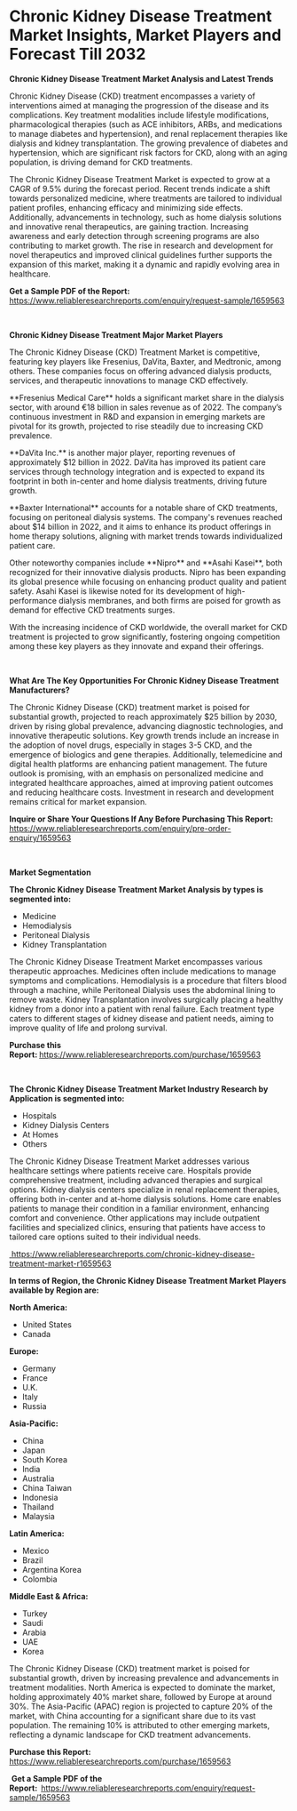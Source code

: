 <p><h1>Chronic Kidney Disease Treatment Market Insights, Market Players and Forecast Till 2032</h1></p><p><strong>Chronic Kidney Disease Treatment Market Analysis and Latest Trends</strong></p>
<p><p>Chronic Kidney Disease (CKD) treatment encompasses a variety of interventions aimed at managing the progression of the disease and its complications. Key treatment modalities include lifestyle modifications, pharmacological therapies (such as ACE inhibitors, ARBs, and medications to manage diabetes and hypertension), and renal replacement therapies like dialysis and kidney transplantation. The growing prevalence of diabetes and hypertension, which are significant risk factors for CKD, along with an aging population, is driving demand for CKD treatments.</p><p>The Chronic Kidney Disease Treatment Market is expected to grow at a CAGR of 9.5% during the forecast period. Recent trends indicate a shift towards personalized medicine, where treatments are tailored to individual patient profiles, enhancing efficacy and minimizing side effects. Additionally, advancements in technology, such as home dialysis solutions and innovative renal therapeutics, are gaining traction. Increasing awareness and early detection through screening programs are also contributing to market growth. The rise in research and development for novel therapeutics and improved clinical guidelines further supports the expansion of this market, making it a dynamic and rapidly evolving area in healthcare.</p></p>
<p><strong>Get a Sample PDF of the Report:&nbsp;</strong> <a href="https://www.reliableresearchreports.com/enquiry/request-sample/1659563?utm_campaign=3129&utm_medium=2&utm_source=Github&utm_content=ia&utm_term=20042025&utm_id=chronic-kidney-disease-treatment">https://www.reliableresearchreports.com/enquiry/request-sample/1659563</a></p>
<p>&nbsp;</p>
<p><strong>Chronic Kidney Disease Treatment Major Market Players</strong></p>
<p><p>The Chronic Kidney Disease (CKD) Treatment Market is competitive, featuring key players like Fresenius, DaVita, Baxter, and Medtronic, among others. These companies focus on offering advanced dialysis products, services, and therapeutic innovations to manage CKD effectively.</p><p>**Fresenius Medical Care** holds a significant market share in the dialysis sector, with around €18 billion in sales revenue as of 2022. The company’s continuous investment in R&D and expansion in emerging markets are pivotal for its growth, projected to rise steadily due to increasing CKD prevalence.</p><p>**DaVita Inc.** is another major player, reporting revenues of approximately $12 billion in 2022. DaVita has improved its patient care services through technology integration and is expected to expand its footprint in both in-center and home dialysis treatments, driving future growth.</p><p>**Baxter International** accounts for a notable share of CKD treatments, focusing on peritoneal dialysis systems. The company's revenues reached about $14 billion in 2022, and it aims to enhance its product offerings in home therapy solutions, aligning with market trends towards individualized patient care.</p><p>Other noteworthy companies include **Nipro** and **Asahi Kasei**, both recognized for their innovative dialysis products. Nipro has been expanding its global presence while focusing on enhancing product quality and patient safety. Asahi Kasei is likewise noted for its development of high-performance dialysis membranes, and both firms are poised for growth as demand for effective CKD treatments surges.</p><p>With the increasing incidence of CKD worldwide, the overall market for CKD treatment is projected to grow significantly, fostering ongoing competition among these key players as they innovate and expand their offerings.</p></p>
<p>&nbsp;</p>
<p><strong>What Are The Key Opportunities For Chronic Kidney Disease Treatment Manufacturers?</strong></p>
<p><p>The Chronic Kidney Disease (CKD) treatment market is poised for substantial growth, projected to reach approximately $25 billion by 2030, driven by rising global prevalence, advancing diagnostic technologies, and innovative therapeutic solutions. Key growth trends include an increase in the adoption of novel drugs, especially in stages 3-5 CKD, and the emergence of biologics and gene therapies. Additionally, telemedicine and digital health platforms are enhancing patient management. The future outlook is promising, with an emphasis on personalized medicine and integrated healthcare approaches, aimed at improving patient outcomes and reducing healthcare costs. Investment in research and development remains critical for market expansion.</p></p>
<p><strong>Inquire or Share Your Questions If Any Before Purchasing This Report:</strong> <a href="https://www.reliableresearchreports.com/enquiry/pre-order-enquiry/1659563?utm_campaign=3129&utm_medium=2&utm_source=Github&utm_content=ia&utm_term=20042025&utm_id=chronic-kidney-disease-treatment">https://www.reliableresearchreports.com/enquiry/pre-order-enquiry/1659563</a></p>
<p>&nbsp;</p>
<p><strong>Market Segmentation</strong></p>
<p><strong>The Chronic Kidney Disease Treatment Market Analysis by types is segmented into:</strong></p>
<p><ul><li>Medicine</li><li>Hemodialysis</li><li>Peritoneal Dialysis</li><li>Kidney Transplantation</li></ul></p>
<p><p>The Chronic Kidney Disease Treatment Market encompasses various therapeutic approaches. Medicines often include medications to manage symptoms and complications. Hemodialysis is a procedure that filters blood through a machine, while Peritoneal Dialysis uses the abdominal lining to remove waste. Kidney Transplantation involves surgically placing a healthy kidney from a donor into a patient with renal failure. Each treatment type caters to different stages of kidney disease and patient needs, aiming to improve quality of life and prolong survival.</p></p>
<p><strong>Purchase this Report:&nbsp;</strong><a href="https://www.reliableresearchreports.com/purchase/1659563?utm_campaign=3129&utm_medium=2&utm_source=Github&utm_content=ia&utm_term=20042025&utm_id=chronic-kidney-disease-treatment">https://www.reliableresearchreports.com/purchase/1659563</a></p>
<p>&nbsp;</p>
<p><strong>The Chronic Kidney Disease Treatment Market Industry Research by Application is segmented into:</strong></p>
<p><ul><li>Hospitals</li><li>Kidney Dialysis Centers</li><li>At Homes</li><li>Others</li></ul></p>
<p><p>The Chronic Kidney Disease Treatment Market addresses various healthcare settings where patients receive care. Hospitals provide comprehensive treatment, including advanced therapies and surgical options. Kidney dialysis centers specialize in renal replacement therapies, offering both in-center and at-home dialysis solutions. Home care enables patients to manage their condition in a familiar environment, enhancing comfort and convenience. Other applications may include outpatient facilities and specialized clinics, ensuring that patients have access to tailored care options suited to their individual needs.</p></p>
<p><a href="https://www.reliableresearchreports.com/chronic-kidney-disease-treatment-market-r1659563?utm_campaign=3129&utm_medium=2&utm_source=Github&utm_content=ia&utm_term=20042025&utm_id=chronic-kidney-disease-treatment">&nbsp;https://www.reliableresearchreports.com/chronic-kidney-disease-treatment-market-r1659563</a></p>
<p><strong>In terms of Region, the Chronic Kidney Disease Treatment Market Players available by Region are:</strong></p>
<p>
    <p> <strong> North America: </strong>
        <ul>
            <li>United States</li>
            <li>Canada</li>
        </ul>
        </p> 
    <p> <strong> Europe: </strong>
        <ul>
            <li>Germany</li>
            <li>France</li>
            <li>U.K.</li>
            <li>Italy</li>
            <li>Russia</li>
        </ul>
        </p> 
    <p> <strong> Asia-Pacific: </strong>
        <ul>
            <li>China</li>
            <li>Japan</li>
            <li>South Korea</li>
            <li>India</li>
            <li>Australia</li>
            <li>China Taiwan</li>
            <li>Indonesia</li>
            <li>Thailand</li>
            <li>Malaysia</li>
        </ul>
        </p> 
    <p> <strong> Latin America: </strong>
        <ul>
            <li>Mexico</li>
            <li>Brazil</li>
            <li>Argentina Korea</li>
            <li>Colombia</li>
        </ul>
        </p> 
    <p> <strong> Middle East & Africa: </strong>
        <ul>
            <li>Turkey</li>
            <li>Saudi</li>
            <li>Arabia</li>
            <li>UAE</li>
            <li>Korea</li>
        </ul>
    </p>
    </p>
<p><p>The Chronic Kidney Disease (CKD) treatment market is poised for substantial growth, driven by increasing prevalence and advancements in treatment modalities. North America is expected to dominate the market, holding approximately 40% market share, followed by Europe at around 30%. The Asia-Pacific (APAC) region is projected to capture 20% of the market, with China accounting for a significant share due to its vast population. The remaining 10% is attributed to other emerging markets, reflecting a dynamic landscape for CKD treatment advancements.</p></p>
<p><strong>Purchase this Report: </strong><a href="https://www.reliableresearchreports.com/purchase/1659563?utm_campaign=3129&utm_medium=2&utm_source=Github&utm_content=ia&utm_term=20042025&utm_id=chronic-kidney-disease-treatment">https://www.reliableresearchreports.com/purchase/1659563</a></p>
<p>&nbsp;<strong>Get a Sample PDF of the Report:&nbsp;&nbsp;</strong><a href="https://www.reliableresearchreports.com/enquiry/request-sample/1659563?utm_campaign=3129&utm_medium=2&utm_source=Github&utm_content=ia&utm_term=20042025&utm_id=chronic-kidney-disease-treatment">https://www.reliableresearchreports.com/enquiry/request-sample/1659563</a></p>
<p><strong></strong></p>
<p><p></p><p></p><p></p></p>